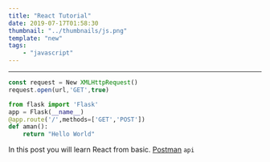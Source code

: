 ```yaml
---
title: "React Tutorial"
date: 2019-07-17T01:58:30
thumbnail: "../thumbnails/js.png"
template: "new"
tags:
    - "javascript"
---
```

---

```javascript
const request = New XMLHttpRequest()
request.open(url,'GET',true)

```

```python
from flask import 'Flask'
app = Flask(__name__)
@app.route('/',methods=['GET','POST'])
def aman():
    return "Hello World"

```
In this post you will learn React from basic.
[Postman](https://www.getpostman.com/)
`api`